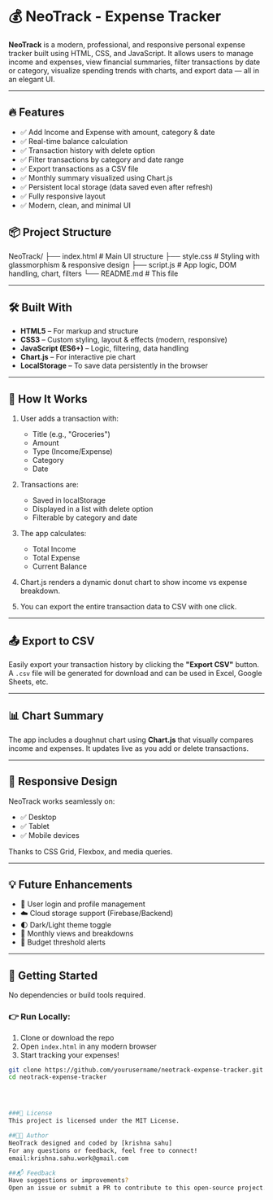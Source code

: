 # 💰 NeoTrack - Expense Tracker

**NeoTrack** is a modern, professional, and responsive personal expense tracker built using HTML, CSS, and JavaScript. It allows users to manage income and expenses, view financial summaries, filter transactions by date or category, visualize spending trends with charts, and export data — all in an elegant UI.

---

## 🔥 Features

- ✅ Add Income and Expense with amount, category & date
- ✅ Real-time balance calculation
- ✅ Transaction history with delete option
- ✅ Filter transactions by category and date range
- ✅ Export transactions as a CSV file
- ✅ Monthly summary visualized using Chart.js
- ✅ Persistent local storage (data saved even after refresh)
- ✅ Fully responsive layout
- ✅ Modern, clean, and minimal UI


## 📦 Project Structure

NeoTrack/
├── index.html # Main UI structure
├── style.css # Styling with glassmorphism & responsive design
├── script.js # App logic, DOM handling, chart, filters
└── README.md # This file

---

## 🛠️ Built With

- **HTML5** – For markup and structure
- **CSS3** – Custom styling, layout & effects (modern, responsive)
- **JavaScript (ES6+)** – Logic, filtering, data handling
- **Chart.js** – For interactive pie chart
- **LocalStorage** – To save data persistently in the browser

---

## 🧠 How It Works

1. User adds a transaction with:
   - Title (e.g., "Groceries")
   - Amount
   - Type (Income/Expense)
   - Category
   - Date

2. Transactions are:
   - Saved in localStorage
   - Displayed in a list with delete option
   - Filterable by category and date

3. The app calculates:
   - Total Income
   - Total Expense
   - Current Balance

4. Chart.js renders a dynamic donut chart to show income vs expense breakdown.

5. You can export the entire transaction data to CSV with one click.

---

## 📤 Export to CSV

Easily export your transaction history by clicking the **"Export CSV"** button. A `.csv` file will be generated for download and can be used in Excel, Google Sheets, etc.

---

## 📊 Chart Summary

The app includes a doughnut chart using **Chart.js** that visually compares income and expenses. It updates live as you add or delete transactions.

---

## 📱 Responsive Design

NeoTrack works seamlessly on:
- ✅ Desktop
- ✅ Tablet
- ✅ Mobile devices

Thanks to CSS Grid, Flexbox, and media queries.

---

## 💡 Future Enhancements

- 🔐 User login and profile management
- ☁️ Cloud storage support (Firebase/Backend)
- 🌓 Dark/Light theme toggle
- 📅 Monthly views and breakdowns
- 🔔 Budget threshold alerts

---

## 🚀 Getting Started

No dependencies or build tools required.

### 👉 Run Locally:

1. Clone or download the repo
2. Open `index.html` in any modern browser
3. Start tracking your expenses!

```bash
git clone https://github.com/yourusername/neotrack-expense-tracker.git
cd neotrack-expense-tracker




###🧾 License
This project is licensed under the MIT License.

##👨‍💻 Author
NeoTrack designed and coded by [krishna sahu]
For any questions or feedback, feel free to connect!
email:krishna.sahu.work@gmail.com

##📬 Feedback
Have suggestions or improvements?
Open an issue or submit a PR to contribute to this open-source project.
